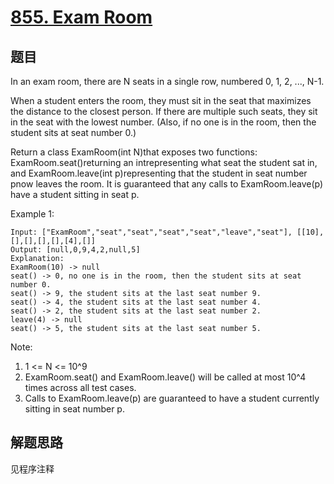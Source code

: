 # [855. Exam Room](https://leetcode-cn.com/problems/exam-room/)

## 题目

In an exam room, there are N seats in a single row, numbered 0, 1, 2, ..., N-1.

When a student enters the room, they must sit in the seat that maximizes the distance to the closest person. If there are multiple such seats, they sit in the seat with the lowest number. (Also, if no one is in the room, then the student sits at seat number 0.)

Return a class ExamRoom(int N)that exposes two functions: ExamRoom.seat()returning an intrepresenting what seat the student sat in, and ExamRoom.leave(int p)representing that the student in seat number pnow leaves the room. It is guaranteed that any calls to ExamRoom.leave(p) have a student sitting in seat p.

Example 1:

```text
Input: ["ExamRoom","seat","seat","seat","seat","leave","seat"], [[10],[],[],[],[],[4],[]]
Output: [null,0,9,4,2,null,5]
Explanation:
ExamRoom(10) -> null
seat() -> 0, no one is in the room, then the student sits at seat number 0.
seat() -> 9, the student sits at the last seat number 9.
seat() -> 4, the student sits at the last seat number 4.
seat() -> 2, the student sits at the last seat number 2.
leave(4) -> null
seat() -> 5, the student​​​​​​​ sits at the last seat number 5.
```

Note:

1. 1 <= N <= 10^9
1. ExamRoom.seat() and ExamRoom.leave() will be called at most 10^4 times across all test cases.
1. Calls to ExamRoom.leave(p) are guaranteed to have a student currently sitting in seat number p.

## 解题思路

见程序注释
